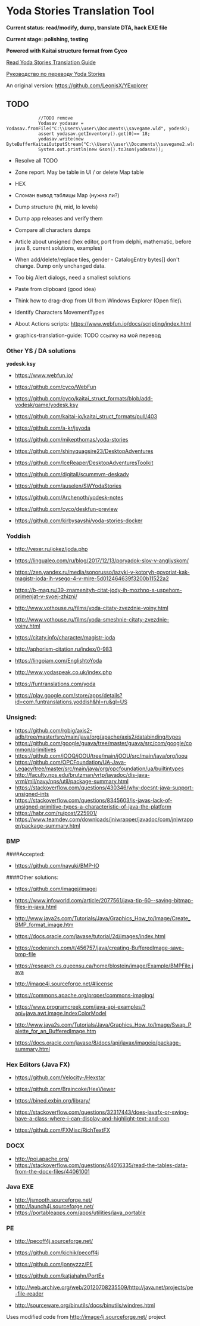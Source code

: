 # Yoda Stories Translation Tool

**Current status: read/modify, dump, translate DTA, hack EXE file**

**Current stage: polishing, testing**

**Powered with Kaitai structure format from Cyco**

[Read Yoda Stories Translation Guide](documents/translation-guide.md)

[Руководство по переводу Yoda Stories](documents/ru/translation-guide.md)

An original version: https://github.com/LeonisX/YExplorer


## TODO


                //TODO remove
                Yodasav yodasav = Yodasav.fromFile("C:\\Users\\user\\Documents\\savegame.wld", yodesk);
                assert yodasav.getInventory().get(0)== 18;
                yodasav.write(new ByteBufferKaitaiOutputStream("C:\\Users\\user\\Documents\\savegame2.wld"));
                System.out.println(new Gson().toJson(yodasav));

* Resolve all TODO

* Zone report. May be table in UI / or delete Map table

* HEX

* Сломан вывод таблицы Map (нужна ли?)

* Dump structure (hi, mid, lo levels)

* Dump app releases and verify them

* Compare all characters dumps
* Article about unsigned (hex editor, port from delphi, mathematic, before java 8, current solutions, examples)

* When add/delete/replace tiles, gender - CatalogEntry bytes[] don't change. Dump only unchanged data.

* Too big Alert dialogs, need a smallest solutions

* Paste from clipboard (good idea)
* Think how to drag-drop from UI from Windows Explorer (Open file)\

* Identify Characters MovementTypes

* About Actions scripts: https://www.webfun.io/docs/scripting/index.html

* graphics-translation-guide: TODO ссылку на мой перевод

### Other YS / DA solutions

**yodesk.ksy**

* https://www.webfun.io/
* https://github.com/cyco/WebFun
* https://github.com/cyco/kaitai_struct_formats/blob/add-yodesk/game/yodesk.ksy
* https://github.com/kaitai-io/kaitai_struct_formats/pull/403

* https://github.com/a-kr/jsyoda
* https://github.com/mikepthomas/yoda-stories
* https://github.com/shinyquagsire23/DesktopAdventures
* https://github.com/IceReaper/DesktopAdventuresToolkit
* https://github.com/digitall/scummvm-deskadv

* https://github.com/auselen/SWYodaStories
* https://github.com/Archenoth/yodesk-notes
* https://github.com/cyco/deskfun-preview

* https://github.com/kirbysayshi/yoda-stories-docker

### Yoddish

* http://vexer.ru/jokez/joda.php
* https://lingualeo.com/ru/blog/2017/12/13/poryadok-slov-v-angliyskom/
* https://zen.yandex.ru/media/sonorusso/iazyki-v-kotoryh-govoriat-kak-magistr-ioda-ih-vsego-4-v-mire-5d012464639f3200b11522a2

* https://b-mag.ru/39-znamenityh-citat-jody-ih-mozhno-s-uspehom-primenjat-v-svoej-zhizni/
* http://www.vothouse.ru/films/yoda-citaty-zvezdnie-voiny.html
* http://www.vothouse.ru/films/yoda-smeshnie-citaty-zvezdnie-voiny.html
* https://citaty.info/character/magistr-ioda
* http://aphorism-citation.ru/index/0-983

* https://lingojam.com/EnglishtoYoda
* http://www.yodaspeak.co.uk/index.php
* https://funtranslations.com/yoda
* https://play.google.com/store/apps/details?id=com.funtranslations.yoddish&hl=ru&gl=US


### Unsigned:

* https://github.com/robig/axis2-adb/tree/master/src/main/java/org/apache/axis2/databinding/types
* https://github.com/google/guava/tree/master/guava/src/com/google/common/primitives
* https://github.com/jOOQ/jOOU/tree/main/jOOU/src/main/java/org/joou
* https://github.com/OPCFoundation/UA-Java-Legacy/tree/master/src/main/java/org/opcfoundation/ua/builtintypes
* http://faculty.nps.edu/brutzman/vrtp/javadoc/dis-java-vrml/mil/navy/nps/util/package-summary.html
* https://stackoverflow.com/questions/430346/why-doesnt-java-support-unsigned-ints
* https://stackoverflow.com/questions/8345603/is-javas-lack-of-unsigned-primitive-types-a-characteristic-of-java-the-platform
* https://habr.com/ru/post/225901/
* https://www.teamdev.com/downloads/jniwrapper/javadoc/com/jniwrapper/package-summary.html

### BMP

####Accepted:

* https://github.com/nayuki/BMP-IO

####Other solutions:

* https://github.com/imagej/imagej
* https://www.infoworld.com/article/2077561/java-tip-60--saving-bitmap-files-in-java.html
* http://www.java2s.com/Tutorials/Java/Graphics_How_to/Image/Create_BMP_format_image.htm
* https://docs.oracle.com/javase/tutorial/2d/images/index.html
* https://coderanch.com/t/456757/java/creating-BufferedImage-save-bmp-file
* https://research.cs.queensu.ca/home/blostein/image/Example/BMPFile.java
* http://image4j.sourceforge.net/#license
* https://commons.apache.org/proper/commons-imaging/

* https://www.programcreek.com/java-api-examples/?api=java.awt.image.IndexColorModel
* http://www.java2s.com/Tutorials/Java/Graphics_How_to/Image/Swap_Palette_for_an_BufferedImage.htm
* https://docs.oracle.com/javase/8/docs/api/javax/imageio/package-summary.html

### Hex Editors (Java FX)

* https://github.com/Velocity-/Hexstar
* https://github.com/Braincoke/HexViewer

* https://bined.exbin.org/library/

* https://stackoverflow.com/questions/32317443/does-javafx-or-swing-have-a-class-where-i-can-display-and-highlight-text-and-con
* https://github.com/FXMisc/RichTextFX

### DOCX

* http://poi.apache.org/
* https://stackoverflow.com/questions/44016335/read-the-tables-data-from-the-docx-files/44061001

### Java EXE

* http://jsmooth.sourceforge.net/
* http://launch4j.sourceforge.net/
* https://portableapps.com/apps/utilities/java_portable

### PE

* http://pecoff4j.sourceforge.net/
* https://github.com/kichik/pecoff4j
* https://github.com/jonnyzzz/PE

* https://github.com/katjahahn/PortEx
* http://web.archive.org/web/20120708235509/http://java.net/projects/pe-file-reader
* http://sourceware.org/binutils/docs/binutils/windres.html



Uses modified code from http://image4j.sourceforge.net/ project